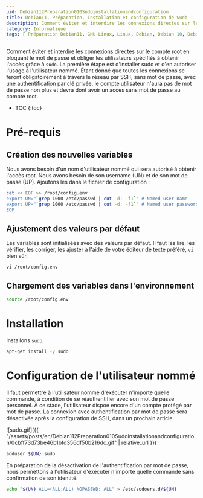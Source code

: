 ```yaml
---
uid: Debian112Preparation010Sudoinstallationandconfiguration
title: Debian11, Préparation, Installation et configuration de Sudo
description: Comment éviter et interdire les connexions directes sur le compte root en bloquant le mot de passe et obliger les utilisateurs spécifiés à obtenir l'accès grâce à `sudo`. La première étape est d'installer sudo et d'en autoriser l'usage à l'utilisateur nommé. Étant donné que toutes les connexions se feront obligatoirement à travers le réseau par SSH, sans mot de passe, avec une authentification par clé privée, le compte utilisateur n'aura pas de mot de passe non plus et devra dont avoir un acces sans mot de passe au compte root.
category: Informatique
tags: [ Préparation Debian11, GNU Linux, Linux, Debian, Debian 10, Debian 11, Buster, Bullseye, Serveur, Installation, Sudo, Sécurité, Mot de passe, Password ]
---
```


Comment éviter et interdire les connexions directes sur le compte root en bloquant le mot de passe et obliger les utilisateurs spécifiés à obtenir l'accès grâce à `sudo`. La première étape est d'installer sudo et d'en autoriser l'usage à l'utilisateur nommé. Étant donné que toutes les connexions se feront obligatoirement à travers le réseau par SSH, sans mot de passe, avec une authentification par clé privée, le compte utilisateur n'aura pas de mot de passe non plus et devra dont avoir un acces sans mot de passe au compte root.

* TOC
{:toc}

# Pré-requis

## Création des nouvelles variables

Nous avons besoin d'un nom d'utilisateur nommé qui sera autorisé à obtenir l'accès root. Nous avons besoin de son username (UN) et
de son mot de passe (UP). Ajoutons les dans le fichier de configuration :
```bash
cat << EOF >> /root/config.env
export UN="`grep 1000 /etc/passwd | cut -d: -f1`" # Named user name
export UP="`grep 1000 /etc/passwd | cut -d: -f1`" # Named user password
EOF
```

## Ajustement des valeurs par défaut

Les variables sont initialisées avec des valeurs par défaut. Il faut les lire, les vérifier, les corriger, les ajuster à l'aide de
votre éditeur de texte préféré, `vi` bien sûr.
```
vi /root/config.env
```

## Chargement des variables dans l'environnement

```bash
source /root/config.env
```

# Installation

Installons `sudo`.
```bash
apt-get install -y sudo
```

# Configuration de l'utilisateur nommé

Il faut permettre à l'utilisateur nommé d'exécuter n'importe quelle commande, à condition de se réauthentifier avec son mot de
passe personnel. À ce stade, l'utilisateur dispoe encore d'un compte protégé par mot de passe. La connexion avec authentification
par mot de passe sera désactivée après la configuration de SSH, dans un prochain article.

![sudo.gif]({{ "/assets/posts/en/Debian112Preparation010Sudoinstallationandconfiguration/0cbff73d73be46b1bfd356df50b216dc.gif" | relative_url }})

```bash
adduser ${UN} sudo
```

En préparation de la désactivation de l'authentification par mot de passe, nous permettons à l'utilisateur d'exécuter n'importe
quelle commande sans confirmation de son identité.
```bash
echo "${UN} ALL=(ALL:ALL) NOPASSWD: ALL" > /etc/sudoers.d/${UN}
```

